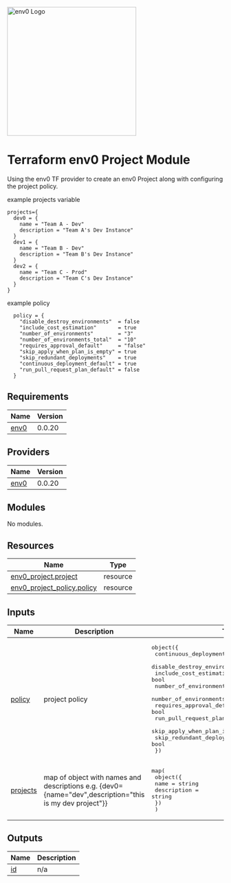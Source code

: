 [<img src="https://assets-global.website-files.com/5ceab5395d0f478e169de7c0/5ceab5395d0f4742dd9de7d0_Env0-Color%202.svg" alt="env0 Logo" width="300">](https://env0.com)

# Terraform env0 Project Module
Using the env0 TF provider to create an env0 Project along with configuring the project policy.

example projects variable
```
projects={
  dev0 = {
    name = "Team A - Dev"
    description = "Team A's Dev Instance"
  }
  dev1 = {
    name = "Team B - Dev"
    description = "Team B's Dev Instance"
  }
  dev2 = {
    name = "Team C - Prod"
    description = "Team C's Dev Instance"
  }
}
```

example policy
```
  policy = {
    "disable_destroy_environments"  = false
    "include_cost_estimation"       = true
    "number_of_environments"        = "3"
    "number_of_environments_total"  = "10"
    "requires_approval_default"     = "false"
    "skip_apply_when_plan_is_empty" = true
    "skip_redundant_deployments"    = true
    "continuous_deployment_default" = true 
    "run_pull_request_plan_default" = false  
  }
```

<!-- BEGINNING OF PRE-COMMIT-TERRAFORM DOCS HOOK -->
## Requirements

| Name | Version |
|------|---------|
| <a name="requirement_env0"></a> [env0](#requirement\_env0) | 0.0.20 |

## Providers

| Name | Version |
|------|---------|
| <a name="provider_env0"></a> [env0](#provider\_env0) | 0.0.20 |

## Modules

No modules.

## Resources

| Name | Type |
|------|------|
| [env0_project.project](https://registry.terraform.io/providers/env0/env0/0.0.20/docs/resources/project) | resource |
| [env0_project_policy.policy](https://registry.terraform.io/providers/env0/env0/0.0.20/docs/resources/project_policy) | resource |

## Inputs

| Name | Description | Type | Default | Required |
|------|-------------|------|---------|:--------:|
| <a name="input_policy"></a> [policy](#input\_policy) | project policy | <pre>object({<br>    continuous_deployment_default = optional(bool)<br>    disable_destroy_environments  = bool<br>    include_cost_estimation       = bool<br>    number_of_environments        = string<br>    number_of_environments_total  = string<br>    requires_approval_default     = bool<br>    run_pull_request_plan_default = bool<br>    skip_apply_when_plan_is_empty = bool<br>    skip_redundant_deployments    = bool<br>  })</pre> | <pre>{<br>  "continuous_deployment_default": false,<br>  "disable_destroy_environments": false,<br>  "include_cost_estimation": true,<br>  "number_of_environments": "3",<br>  "number_of_environments_total": "10",<br>  "requires_approval_default": false,<br>  "run_pull_request_plan_default": false,<br>  "skip_apply_when_plan_is_empty": true,<br>  "skip_redundant_deployments": true<br>}</pre> | no |
| <a name="input_projects"></a> [projects](#input\_projects) | map of object with names and descriptions e.g. {dev0={name="dev",description="this is my dev project"}} | <pre>map(<br>    object({<br>      name        = string<br>      description = string<br>    })<br>  )</pre> | n/a | yes |

## Outputs

| Name | Description |
|------|-------------|
| <a name="output_id"></a> [id](#output\_id) | n/a |
<!-- END OF PRE-COMMIT-TERRAFORM DOCS HOOK -->